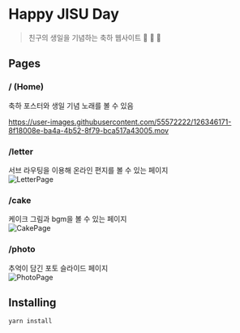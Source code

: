 # Happy JISU Day 
> 친구의 생일을 기념하는 축하 웹사이트 🎂 🥳 🎉



## Pages 

### / (Home)
축하 포스터와 생일 기념 노래를 볼 수 있음        

https://user-images.githubusercontent.com/55572222/126346171-8f18008e-ba4a-4b52-8f79-bca517a43005.mov

### /letter
서브 라우팅을 이용해 온라인 편지를 볼 수 있는 페이지      
![LetterPage](https://user-images.githubusercontent.com/55572222/126343644-64e432a0-f08d-4a1e-a96a-762210741e96.gif)

### /cake
케이크 그림과 bgm을 볼 수 있는 페이지        
![CakePage](https://user-images.githubusercontent.com/55572222/126343669-b98015e1-7157-49c5-a94f-9639c52c4f5b.gif)

### /photo
추억이 담긴 포토 슬라이드 페이지        
![PhotoPage](https://user-images.githubusercontent.com/55572222/126343628-8aeba192-60ca-4330-9767-2a4a43614cf6.gif)



## Installing
```
yarn install
```
